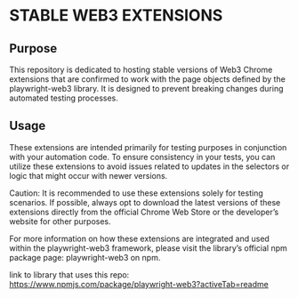 # STABLE WEB3 EXTENSIONS

## Purpose

This repository is dedicated to hosting stable versions of Web3 Chrome extensions that are confirmed to work with the page objects defined by the playwright-web3 library. It is designed to prevent breaking changes during automated testing processes.

## Usage

These extensions are intended primarily for testing purposes in conjunction with your automation code. To ensure consistency in your tests, you can utilize these extensions to avoid issues related to updates in the selectors or logic that might occur with newer versions.

Caution: It is recommended to use these extensions solely for testing scenarios. If possible, always opt to download the latest versions of these extensions directly from the official Chrome Web Store or the developer’s website for other purposes.

For more information on how these extensions are integrated and used within the playwright-web3 framework, please visit the library’s official npm package page: playwright-web3 on npm.

link to library that uses this repo: https://www.npmjs.com/package/playwright-web3?activeTab=readme
